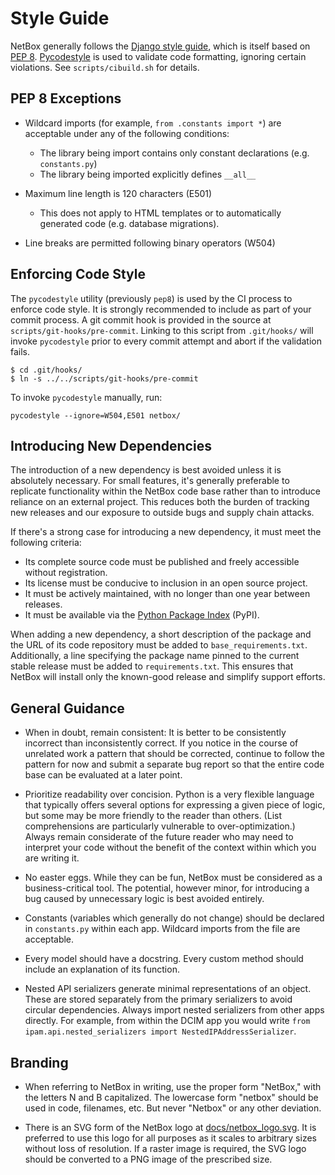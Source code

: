 # Style Guide

NetBox generally follows the [Django style guide](https://docs.djangoproject.com/en/stable/internals/contributing/writing-code/coding-style/), which is itself based on [PEP 8](https://www.python.org/dev/peps/pep-0008/). [Pycodestyle](https://github.com/pycqa/pycodestyle) is used to validate code formatting, ignoring certain violations. See `scripts/cibuild.sh` for details.

## PEP 8 Exceptions

* Wildcard imports (for example, `from .constants import *`) are acceptable under any of the following conditions:
    * The library being import contains only constant declarations (e.g. `constants.py`)
    * The library being imported explicitly defines `__all__`

* Maximum line length is 120 characters (E501)
    * This does not apply to HTML templates or to automatically generated code (e.g. database migrations).

* Line breaks are permitted following binary operators (W504)

## Enforcing Code Style

The `pycodestyle` utility (previously `pep8`) is used by the CI process to enforce code style. It is strongly recommended to include as part of your commit process. A git commit hook is provided in the source at `scripts/git-hooks/pre-commit`. Linking to this script from `.git/hooks/` will invoke `pycodestyle` prior to every commit attempt and abort if the validation fails.

```
$ cd .git/hooks/
$ ln -s ../../scripts/git-hooks/pre-commit
```

To invoke `pycodestyle` manually, run:

```
pycodestyle --ignore=W504,E501 netbox/
```

## Introducing New Dependencies

The introduction of a new dependency is best avoided unless it is absolutely necessary. For small features, it's generally preferable to replicate functionality within the NetBox code base rather than to introduce reliance on an external project. This reduces both the burden of tracking new releases and our exposure to outside bugs and supply chain attacks.

If there's a strong case for introducing a new dependency, it must meet the following criteria:

* Its complete source code must be published and freely accessible without registration.
* Its license must be conducive to inclusion in an open source project.
* It must be actively maintained, with no longer than one year between releases.
* It must be available via the [Python Package Index](https://pypi.org/) (PyPI).

When adding a new dependency, a short description of the package and the URL of its code repository must be added to `base_requirements.txt`. Additionally, a line specifying the package name pinned to the current stable release must be added to `requirements.txt`. This ensures that NetBox will install only the known-good release and simplify support efforts.

## General Guidance

* When in doubt, remain consistent: It is better to be consistently incorrect than inconsistently correct. If you notice in the course of unrelated work a pattern that should be corrected, continue to follow the pattern for now and submit a separate bug report so that the entire code base can be evaluated at a later point.

* Prioritize readability over concision. Python is a very flexible language that typically offers several options for expressing a given piece of logic, but some may be more friendly to the reader than others. (List comprehensions are particularly vulnerable to over-optimization.) Always remain considerate of the future reader who may need to interpret your code without the benefit of the context within which you are writing it.

* No easter eggs. While they can be fun, NetBox must be considered as a business-critical tool. The potential, however minor, for introducing a bug caused by unnecessary logic is best avoided entirely.

* Constants (variables which generally do not change) should be declared in `constants.py` within each app. Wildcard imports from the file are acceptable.

* Every model should have a docstring. Every custom method should include an explanation of its function.

* Nested API serializers generate minimal representations of an object. These are stored separately from the primary serializers to avoid circular dependencies. Always import nested serializers from other apps directly. For example, from within the DCIM app you would write `from ipam.api.nested_serializers import NestedIPAddressSerializer`.

## Branding

* When referring to NetBox in writing, use the proper form "NetBox," with the letters N and B capitalized. The lowercase form "netbox" should be used in code, filenames, etc. But never "Netbox" or any other deviation.

* There is an SVG form of the NetBox logo at [docs/netbox_logo.svg](../netbox_logo.svg). It is preferred to use this logo for all purposes as it scales to arbitrary sizes without loss of resolution. If a raster image is required, the SVG logo should be converted to a PNG image of the prescribed size.
